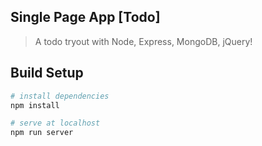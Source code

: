 ## Single Page App [Todo]

> A todo tryout with Node, Express, MongoDB, jQuery!

## Build Setup

``` bash
# install dependencies
npm install

# serve at localhost
npm run server